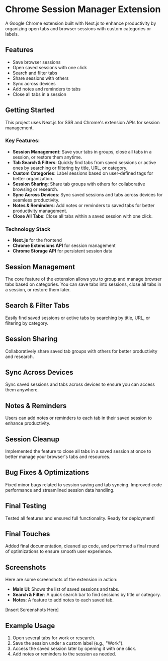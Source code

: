 # Chrome Session Manager Extension

A Google Chrome extension built with Next.js to enhance productivity by organizing open tabs and browser sessions with custom categories or labels.

## Features
- Save browser sessions
- Open saved sessions with one click
- Search and filter tabs
- Share sessions with others
- Sync across devices
- Add notes and reminders to tabs
- Close all tabs in a session

## Getting Started
This project uses Next.js for SSR and Chrome's extension APIs for session management.

### Key Features:
- **Session Management**: Save your tabs in groups, close all tabs in a session, or restore them anytime.
- **Tab Search & Filters**: Quickly find tabs from saved sessions or active ones by searching or filtering by title, URL, or category.
- **Custom Categories**: Label sessions based on user-defined tags for better organization.
- **Session Sharing**: Share tab groups with others for collaborative browsing or research.
- **Sync Across Devices**: Sync saved sessions and tabs across devices for seamless productivity.
- **Notes & Reminders**: Add notes or reminders to saved tabs for better productivity management.
- **Close All Tabs**: Close all tabs within a saved session with one click.

### Technology Stack
- **Next.js** for the frontend
- **Chrome Extensions API** for session management
- **Chrome Storage API** for persistent session data

## Session Management
The core feature of the extension allows you to group and manage browser tabs based on categories. You can save tabs into sessions, close all tabs in a session, or restore them later.

## Search & Filter Tabs
Easily find saved sessions or active tabs by searching by title, URL, or filtering by category.

## Session Sharing
Collaboratively share saved tab groups with others for better productivity and research.

## Sync Across Devices
Sync saved sessions and tabs across devices to ensure you can access them anywhere.

## Notes & Reminders
Users can add notes or reminders to each tab in their saved session to enhance productivity.

## Session Cleanup
Implemented the feature to close all tabs in a saved session at once to better manage your browser's tabs and resources.

## Bug Fixes & Optimizations
Fixed minor bugs related to session saving and tab syncing. Improved code performance and streamlined session data handling.

## Final Testing
Tested all features and ensured full functionality. Ready for deployment!

## Final Touches
Added final documentation, cleaned up code, and performed a final round of optimizations to ensure smooth user experience.

## Screenshots
Here are some screenshots of the extension in action:

- **Main UI**: Shows the list of saved sessions and tabs.
- **Search & Filter**: A quick search bar to find sessions by title or category.
- **Notes**: A feature to add notes to each saved tab.

[Insert Screenshots Here]

## Example Usage
1. Open several tabs for work or research.
2. Save the session under a custom label (e.g., "Work").
3. Access the saved session later by opening it with one click.
4. Add notes or reminders to the session as needed.


